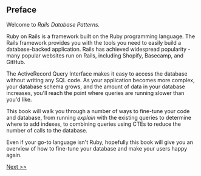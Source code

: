 ## Preface

Welcome to *Rails Database Patterns.*

Ruby on Rails is a framework built on the Ruby programming language. The Rails framework provides you with the tools you need to easily build a database-backed application. Rails has achieved widespread popularity - many popular websites run on Rails, including Shopify, Basecamp, and GitHub.

The ActiveRecord Query Interface makes it easy to access the database without writing any SQL code. As your application becomes more complex, your database schema grows, and the amount of data in your database increases, you'll reach the point where queries are running slower than you'd like.

This book will walk you through a number of ways to fine-tune your code and database, from running _explain_ with the existing queries to determine where to add indexes, to combining queries using CTEs to reduce the number of calls to the database.

Even if your go-to language isn't Ruby, hopefully this book will give you an overview of how to fine-tune your database and make your users happy again.

[Next >>](007-copyright.md)
